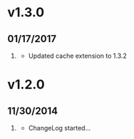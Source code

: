 # v1.3.0
## 01/17/2017

1. [](#new)
    * Updated cache extension to 1.3.2

# v1.2.0
## 11/30/2014

1. [](#new)
    * ChangeLog started...
